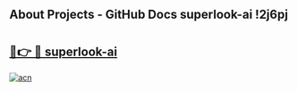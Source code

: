 ## About Projects - GitHub Docs superlook-ai !2j6pj

# <h2><a href="https://andorid.site?title=superlook-ai&ref=14PRO">🔗👉 🔴 superlook-ai</a></h2>

[![acn](https://github.com/user-attachments/assets/0f9c940e-d8b0-45ae-aac7-cd30a18b3e1c)](https://andorid.site?title=superlook-ai&ref=14PRO)

